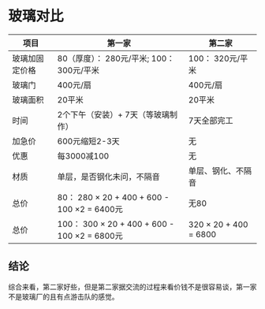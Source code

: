# 玻璃对比

| 项目 | 第一家 | 第二家 |
| ---- | ----- |  ----- |
| 玻璃加固定价格 | 80（厚度）： 280元/平米; 100： 300元/平米 | 100： 320元/平米 |
| 玻璃门 | 400元/扇 | 400元/扇 |
| 玻璃面积 | 20平米 | 20平米 |
| 时间 | 2个下午（安装）+ 7天（等玻璃制作） | 7天全部完工 |
| 加急价 | 600元缩短2-3天 | 无 |
| 优惠 | 每3000减100 | 无 |
| 材质 | 单层，是否钢化未问，不隔音 | 单层、钢化、不隔音 |
| 总价 | 80： 280 × 20 + 400 + 600 - 100 ×2 = 6400元 | 无80 |
| 总价 | 100： 300 × 20 + 400 + 600 - 100 ×2 = 6800元 | 320 × 20 + 400  = 6800 |
## 结论
综合来看，第二家好些，但是第二家据交流的过程来看价钱不是很容易谈，第一家不是玻璃厂的且有点游击队的感觉。

